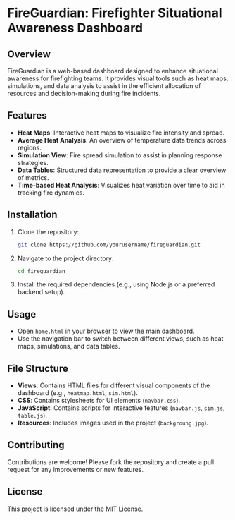 # FireGuardian: Firefighter Situational Awareness Dashboard

## Overview
FireGuardian is a web-based dashboard designed to enhance situational awareness for firefighting teams. It provides visual tools such as heat maps, simulations, and data analysis to assist in the efficient allocation of resources and decision-making during fire incidents.

## Features
- **Heat Maps**: Interactive heat maps to visualize fire intensity and spread.
- **Average Heat Analysis**: An overview of temperature data trends across regions.
- **Simulation View**: Fire spread simulation to assist in planning response strategies.
- **Data Tables**: Structured data representation to provide a clear overview of metrics.
- **Time-based Heat Analysis**: Visualizes heat variation over time to aid in tracking fire dynamics.

## Installation
1. Clone the repository:
   ```bash
   git clone https://github.com/yourusername/fireguardian.git
   ```
2. Navigate to the project directory:
   ```bash
   cd fireguardian
   ```
3. Install the required dependencies (e.g., using Node.js or a preferred backend setup).

## Usage
- Open `home.html` in your browser to view the main dashboard.
- Use the navigation bar to switch between different views, such as heat maps, simulations, and data tables.

## File Structure
- **Views**: Contains HTML files for different visual components of the dashboard (e.g., `heatmap.html`, `sim.html`).
- **CSS**: Contains stylesheets for UI elements (`navbar.css`).
- **JavaScript**: Contains scripts for interactive features (`navbar.js`, `sim.js`, `table.js`).
- **Resources**: Includes images used in the project (`backgroung.jpg`).

## Contributing
Contributions are welcome! Please fork the repository and create a pull request for any improvements or new features.

## License
This project is licensed under the MIT License.

